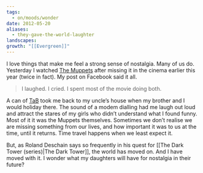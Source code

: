 ```yaml
---
tags:
  - on/moods/wonder
date: 2012-05-20
aliases:
  - they-gave-the-world-laughter
landscapes: 
growth: "[[Evergreen]]"
---
```

I love things that make me feel a strong sense of nostalgia. Many of us do. Yesterday I watched [The Muppets](http://www.imdb.com/title/tt1204342/) after missing it in the cinema earlier this year (twice in fact). My post on Facebook said it all.

> I laughed. I cried. I spent most of the movie doing both.

A can of [TaB](https://en.wikipedia.org/wiki/Tab_(drink)) took me back to my uncle’s house when my brother and I would holiday there. The sound of a modem dialling had me laugh out loud and attract the stares of my girls who didn’t understand what I found funny. Most of it it was the Muppets themselves. Sometimes we don’t realise we are missing something from our lives, and how important it was to us at the time, until it returns. Time travel happens when we least expect it.

But, as Roland Deschain says so frequently in his quest for [[The Dark Tower (series)|The Dark Tower]], the world has moved on. And I have moved with it. I wonder what my daughters will have for nostalgia in their future?


